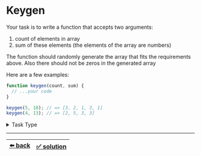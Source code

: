 # Keygen

Your task is to write a function that accepts two arguments:
1. count of elements in array
2. sum of these elements (the elements of the array are numbers)

The function should randomly generate the array that fits the requirements above. Also there should not be zeros in the generated array

Here are a few examples:

```js
function keygen(count, sum) {
  // ...your code
}

keygen(5, 10); // => [3, 2, 1, 3, 1]
keygen(4, 13); // => [2, 5, 3, 3]
```

<details>

<summary>Task Type</summary>

This is more of a numbers task type than any of the array task types

We have already encountered number task types:
- [Decimal To Binary](../../1\)%20Task%20Challanges.md#1-decimal-to-binary)
- [Binary To Decimal](../../1\)%20Task%20Challanges.md2-binary-to-decimal)
- [Prime Number](../../1\)%20Task%20Challanges.md#9-prime-number)
- [Prime Factors](../../1\)%20Task%20Challanges.md#11-prime-factors)
- [Fibonacci](../../1\)%20Task%20Challanges.md#12-fibonacci)
- [Greatest Common Divisor](../../1\)%20Task%20Challanges.md#13-greatest-common-divisor)
- [Swap Numbers Without Temp](../../1\)%20Task%20Challanges.md#16-swap-numbers-without-temp)
- [Counting Zeros](../../2\)%20Task%20Challanges.md#26-counting-zeros)
- [Advanced Zeros](../../cheatsheet/advanced-zeros.js)

</details>

---

| [:arrow_left: back](../task-type.md) | [:white_check_mark: solution](./solution.js) |
| :---: | :---: |
